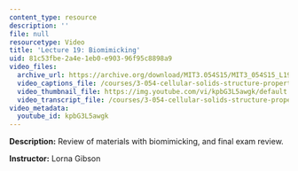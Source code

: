 ```yaml
---
content_type: resource
description: ''
file: null
resourcetype: Video
title: 'Lecture 19: Biomimicking'
uid: 81c53fbe-2a4e-1eb0-e903-96f95c8898a9
video_files:
  archive_url: https://archive.org/download/MIT3.054S15/MIT3_054S15_L19_300k.mp4
  video_captions_file: /courses/3-054-cellular-solids-structure-properties-and-applications-spring-2015/3f70b608a29753d6b668780d32be9161_kpbG3L5awgk.vtt
  video_thumbnail_file: https://img.youtube.com/vi/kpbG3L5awgk/default.jpg
  video_transcript_file: /courses/3-054-cellular-solids-structure-properties-and-applications-spring-2015/3ef85f1d69ad8ba16a259375c5b5d873_kpbG3L5awgk.pdf
video_metadata:
  youtube_id: kpbG3L5awgk
---
```


**Description:** Review of materials with biomimicking, and final exam review.

**Instructor:** Lorna Gibson